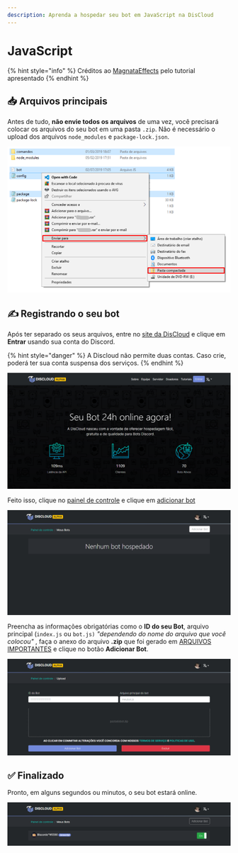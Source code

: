 ```yaml
---
description: Aprenda a hospedar seu bot em JavaScript na DisCloud
---
```


# JavaScript

{% hint style="info" %}
Créditos ao [MagnataEffects](https://docs.absolutproject.gq) pelo tutorial apresentado
{% endhint %}

## 📥 Arquivos principais

Antes de tudo, **não envie todos os arquivos** de uma vez, você precisará colocar os arquivos do seu bot em uma pasta `.zip`. Não é necessário o upload dos arquivos `node_modules` e `package-lock.json`. 

![](../.gitbook/assets/image%20%2827%29.png)

## ✍ Registrando o seu bot

Após ter separado os seus arquivos, entre no [site da DisCloud](https://discloudbot.com) e clique em **Entrar** usando sua conta do Discord.

{% hint style="danger" %}
A Discloud não permite duas contas. Caso crie, poderá ter sua conta suspensa dos serviços.
{% endhint %}

![](../.gitbook/assets/image%20%2817%29.png)

  
Feito isso, clique no [painel de controle](https://discloudbot.com/dashboard) e clique em [adicionar bot](https://discloudbot.com/dashboard/upload)

![](../.gitbook/assets/image%20%2828%29.png)



Preencha as informações obrigatórias como o **ID do seu Bot**, arquivo principal \(`index.js` ou `bot.js)` _"dependendo do nome do arquivo que você colocou"_ , faça o anexo do arquivo **.zip** que foi gerado em [ARQUIVOS IMPORTANTES](https://docs.discloudbot.com/tutoriais/javascript#arquivos-principais) e clique no botão **Adicionar Bot**.

![](../.gitbook/assets/image%20%288%29.png)

## ✅ Finalizado

Pronto, em alguns segundos ou minutos, o seu bot estará online.

![](../.gitbook/assets/image%20%2821%29.png)

